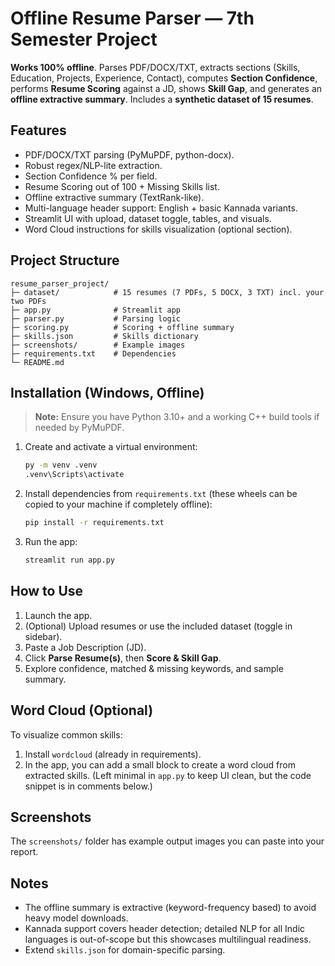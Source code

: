 
# Offline Resume Parser — 7th Semester Project

**Works 100% offline**. Parses PDF/DOCX/TXT, extracts sections (Skills, Education, Projects, Experience, Contact), computes **Section Confidence**, performs **Resume Scoring** against a JD, shows **Skill Gap**, and generates an **offline extractive summary**. Includes a **synthetic dataset of 15 resumes**.

## Features
- PDF/DOCX/TXT parsing (PyMuPDF, python-docx).
- Robust regex/NLP-lite extraction.
- Section Confidence % per field.
- Resume Scoring out of 100 + Missing Skills list.
- Offline extractive summary (TextRank-like).
- Multi-language header support: English + basic Kannada variants.
- Streamlit UI with upload, dataset toggle, tables, and visuals.
- Word Cloud instructions for skills visualization (optional section).

## Project Structure
```
resume_parser_project/
├─ dataset/            # 15 resumes (7 PDFs, 5 DOCX, 3 TXT) incl. your two PDFs
├─ app.py              # Streamlit app
├─ parser.py           # Parsing logic
├─ scoring.py          # Scoring + offline summary
├─ skills.json         # Skills dictionary
├─ screenshots/        # Example images
├─ requirements.txt    # Dependencies
└─ README.md
```

## Installation (Windows, Offline)
> **Note:** Ensure you have Python 3.10+ and a working C++ build tools if needed by PyMuPDF.

1. Create and activate a virtual environment:
   ```bash
   py -m venv .venv
   .venv\Scripts\activate
   ```
2. Install dependencies from `requirements.txt` (these wheels can be copied to your machine if completely offline):
   ```bash
   pip install -r requirements.txt
   ```
3. Run the app:
   ```bash
   streamlit run app.py
   ```

## How to Use
1. Launch the app.
2. (Optional) Upload resumes or use the included dataset (toggle in sidebar).
3. Paste a Job Description (JD).
4. Click **Parse Resume(s)**, then **Score & Skill Gap**.
5. Explore confidence, matched & missing keywords, and sample summary.

## Word Cloud (Optional)
To visualize common skills:
1. Install `wordcloud` (already in requirements).
2. In the app, you can add a small block to create a word cloud from extracted skills.
   (Left minimal in `app.py` to keep UI clean, but the code snippet is in comments below.)

## Screenshots
The `screenshots/` folder has example output images you can paste into your report.

## Notes
- The offline summary is extractive (keyword-frequency based) to avoid heavy model downloads.
- Kannada support covers header detection; detailed NLP for all Indic languages is out-of-scope but this showcases multilingual readiness.
- Extend `skills.json` for domain-specific parsing.
